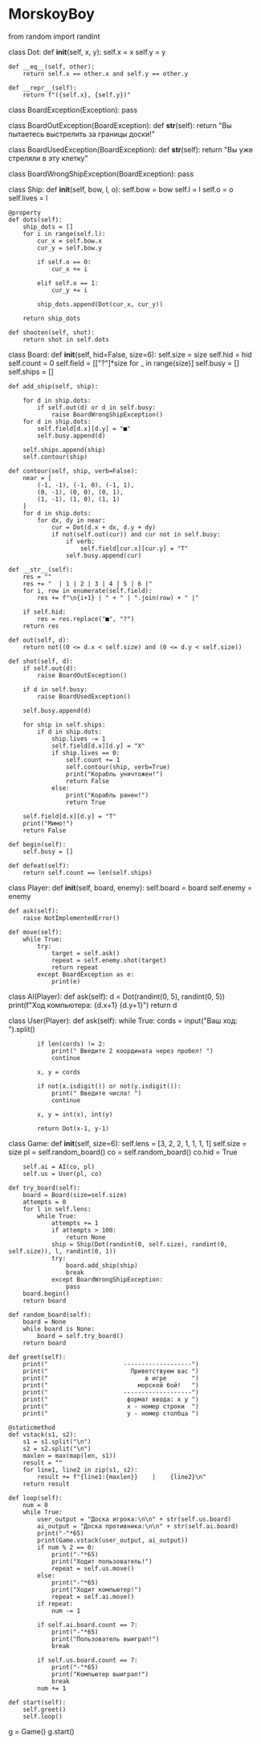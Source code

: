 # MorskoyBoy
from random import randint

class Dot:
    def __init__(self, x, y):
        self.x = x
        self.y = y

    def __eq__(self, other):
        return self.x == other.x and self.y == other.y

    def __repr__(self):
        return f"({self.x}, {self.y})"


class BoardException(Exception):
    pass

class BoardOutException(BoardException):
    def __str__(self):
        return "Вы пытаетесь выстрелить за границы доски!"

class BoardUsedException(BoardException):
    def __str__(self):
        return "Вы уже стреляли в эту клетку"

class BoardWrongShipException(BoardException):
    pass

class Ship:
    def __init__(self, bow, l, o):
        self.bow = bow
        self.l = l
        self.o = o
        self.lives = l

    @property
    def dots(self):
        ship_dots = []
        for i in range(self.l):
            cur_x = self.bow.x
            cur_y = self.bow.y

            if self.o == 0:
                cur_x += i

            elif self.o == 1:
                cur_y += i

            ship_dots.append(Dot(cur_x, cur_y))

        return ship_dots

    def shooten(self, shot):
        return shot in self.dots

class Board:
    def __init__(self, hid=False, size=6):
        self.size = size
        self.hid = hid
        self.count = 0
        self.field = [["?"]*size for _ in range(size)]
        self.busy = []
        self.ships = []

    def add_ship(self, ship):

        for d in ship.dots:
            if self.out(d) or d in self.busy:
                raise BoardWrongShipException()
        for d in ship.dots:
            self.field[d.x][d.y] = "■"
            self.busy.append(d)

        self.ships.append(ship)
        self.contour(ship)

    def contour(self, ship, verb=False):
        near = [
            (-1, -1), (-1, 0), (-1, 1),
            (0, -1), (0, 0), (0, 1),
            (1, -1), (1, 0), (1, 1)
        ]
        for d in ship.dots:
            for dx, dy in near:
                cur = Dot(d.x + dx, d.y + dy)
                if not(self.out(cur)) and cur not in self.busy:
                    if verb:
                        self.field[cur.x][cur.y] = "T"
                    self.busy.append(cur)

    def __str__(self):
        res = ""
        res += "  | 1 | 2 | 3 | 4 | 5 | 6 |"
        for i, row in enumerate(self.field):
            res += f"\n{i+1} | " + " | ".join(row) + " |"

        if self.hid:
            res = res.replace("■", "?")
        return res

    def out(self, d):
        return not((0 <= d.x < self.size) and (0 <= d.y < self.size))

    def shot(self, d):
        if self.out(d):
            raise BoardOutException()

        if d in self.busy:
            raise BoardUsedException()

        self.busy.append(d)

        for ship in self.ships:
            if d in ship.dots:
                ship.lives -= 1
                self.field[d.x][d.y] = "X"
                if ship.lives == 0:
                    self.count += 1
                    self.contour(ship, verb=True)
                    print("Корабль уничтожен!")
                    return False
                else:
                    print("Корабль ранен!")
                    return True

        self.field[d.x][d.y] = "T"
        print("Мимо!")
        return False

    def begin(self):
        self.busy = []

    def defeat(self):
        return self.count == len(self.ships)

class Player:
    def __init__(self, board, enemy):
        self.board = board
        self.enemy = enemy

    def ask(self):
        raise NotImplementedError()

    def move(self):
        while True:
            try:
                target = self.ask()
                repeat = self.enemy.shot(target)
                return repeat
            except BoardException as e:
                print(e)

class AI(Player):
    def ask(self):
        d = Dot(randint(0, 5), randint(0, 5))
        print(f"Ход компьютера: {d.x+1} {d.y+1}")
        return d

class User(Player):
    def ask(self):
        while True:
            cords = input("Ваш ход: ").split()

            if len(cords) != 2:
                print(" Введите 2 координата через пробел! ")
                continue

            x, y = cords

            if not(x.isdigit()) or not(y.isdigit()):
                print(" Введите числа! ")
                continue

            x, y = int(x), int(y)

            return Dot(x-1, y-1)

class Game:
    def __init__(self, size=6):
        self.lens = [3, 2, 2, 1, 1, 1, 1]
        self.size = size
        pl = self.random_board()
        co = self.random_board()
        co.hid = True

        self.ai = AI(co, pl)
        self.us = User(pl, co)

    def try_board(self):
        board = Board(size=self.size)
        attempts = 0
        for l in self.lens:
            while True:
                attempts += 1
                if attempts > 100:
                    return None
                ship = Ship(Dot(randint(0, self.size), randint(0, self.size)), l, randint(0, 1))
                try:
                    board.add_ship(ship)
                    break
                except BoardWrongShipException:
                    pass
        board.begin()
        return board

    def random_board(self):
        board = None
        while board is None:
            board = self.try_board()
        return board

    def greet(self):
        print("                     -------------------")
        print("                       Приветствуем вас ")
        print("                           в игре       ")
        print("                         морской бой!   ")
        print("                     -------------------")
        print("                      формат ввода: x y ")
        print("                      x - номер строки  ")
        print("                      y - номер столбца ")

    @staticmethod
    def vstack(s1, s2):
        s1 = s1.split("\n")
        s2 = s2.split("\n")
        maxlen = max(map(len, s1))
        result = ""
        for line1, line2 in zip(s1, s2):
            result += f"{line1:{maxlen}}    |    {line2}\n"
        return result

    def loop(self):
        num = 0
        while True:
            user_output = "Доска игрока:\n\n" + str(self.us.board)
            ai_output = "Доска противника:\n\n" + str(self.ai.board)
            print("-"*65)
            print(Game.vstack(user_output, ai_output))
            if num % 2 == 0:
                print("-"*65)
                print("Ходит пользователь!")
                repeat = self.us.move()
            else:
                print("-"*65)
                print("Ходит компьютер!")
                repeat = self.ai.move()
            if repeat:
                num -= 1

            if self.ai.board.count == 7:
                print("-"*65)
                print("Пользователь выиграл!")
                break

            if self.us.board.count == 7:
                print("-"*65)
                print("Компьютер выиграл!")
                break
            num += 1

    def start(self):
        self.greet()
        self.loop()

g = Game()
g.start()
